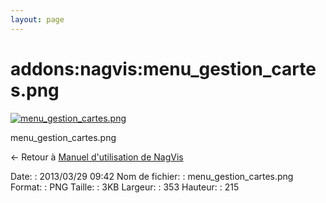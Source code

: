 ```yaml
---
layout: page
---
```


addons:nagvis:menu\_gestion\_cartes.png
=======================================

[![menu\_gestion\_cartes.png](../..//assets/media/addons/nagvis/menu_gestion_cartes.png@cache=&w=353&h=215 "menu_gestion_cartes.png")](../..//assets/media/addons/nagvis/menu_gestion_cartes.png@cache= "Afficher le fichier original")

menu\_gestion\_cartes.png

← Retour à [Manuel d'utilisation de
NagVis](../../../nagios/addons/nagvis/nagvis-manuel-utilisation.html "nagios:addons:nagvis:nagvis-manuel-utilisation")

Date:
:   2013/03/29 09:42
Nom de fichier:
:   menu\_gestion\_cartes.png
Format:
:   PNG
Taille:
:   3KB
Largeur:
:   353
Hauteur:
:   215

